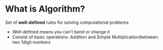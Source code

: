 # What is Algorithm?
Set of **well-defined** rules for solving computational problems
- Well-defined means you can't bend or change it
- Consist of basic operations: Addition and Simple Multiplication(between two 1digit numbers

